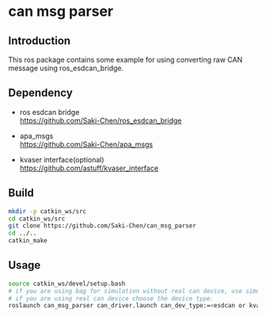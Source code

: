 # can msg parser
## Introduction
This ros package contains some example for using converting raw CAN message using ros_esdcan_bridge.

## Dependency   
* ros esdcan bridge   
  https://github.com/Saki-Chen/ros_esdcan_bridge  

* apa_msgs   
  https://github.com/Saki-Chen/apa_msgs

* kvaser interface(optional)   
  https://github.com/astuff/kvaser_interface

## Build
```bash
mkdir -p catkin_ws/src
cd catkin_ws/src
git clone https://github.com/Saki-Chen/can_msg_parser
cd ../..
catkin_make
```

## Usage
```bash
source catkin_ws/devel/setup.bash
# if you are using bag for simulation without real can device, use simulation.
# if you are using real can device choose the device type.
roslaunch can_msg_parser can_driver.launch can_dev_type:=<esdcan or kvaser> simulation:=<true or false>
```